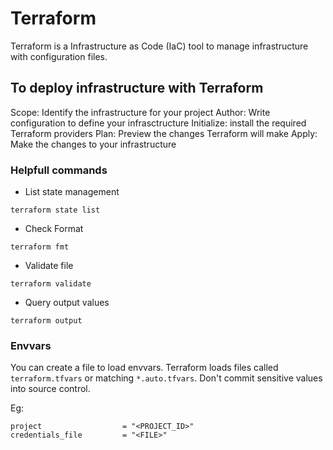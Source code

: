 # Terraform

Terraform is a Infrastructure as Code (IaC) tool to manage infrastructure with configuration files.

## To deploy infrastructure with Terraform

Scope: Identify the infrastructure for your project
Author: Write configuration to define your infrasctructure
Initialize: install the required Terraform providers
Plan: Preview the changes Terraform will make
Apply: Make the changes to your infrastructure


### Helpfull commands

- List state management
```
terraform state list
```

- Check Format

```
terraform fmt
```

- Validate file

```
terraform validate
```

- Query output values
```
terraform output
```


### Envvars
You can create a file to load envvars. Terraform loads files called `terraform.tfvars` or matching `*.auto.tfvars`. Don't commit sensitive values into source control.

Eg:
```
project                  = "<PROJECT_ID>"
credentials_file         = "<FILE>"
```